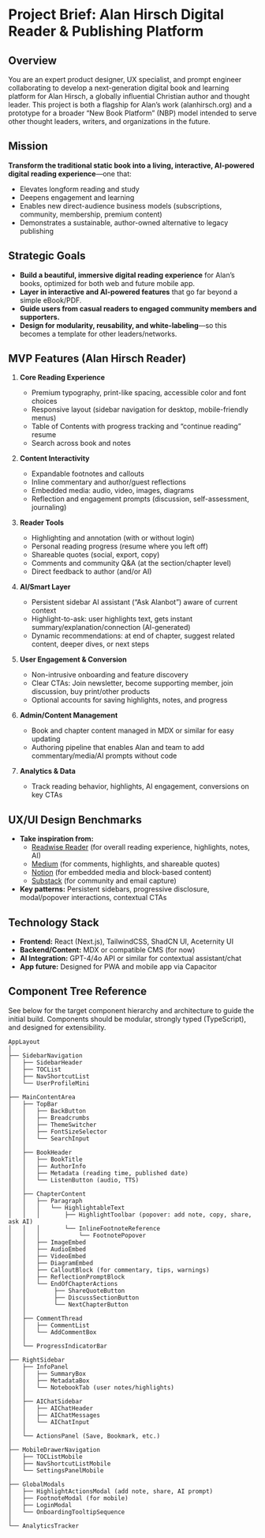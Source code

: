 # Project Brief: Alan Hirsch Digital Reader & Publishing Platform

## Overview

You are an expert product designer, UX specialist, and prompt engineer collaborating to develop a next-generation digital book and learning platform for Alan Hirsch, a globally influential Christian author and thought leader. This project is both a flagship for Alan’s work (alanhirsch.org) and a prototype for a broader “New Book Platform” (NBP) model intended to serve other thought leaders, writers, and organizations in the future.

## Mission

**Transform the traditional static book into a living, interactive, AI-powered digital reading experience**—one that:
- Elevates longform reading and study
- Deepens engagement and learning
- Enables new direct-audience business models (subscriptions, community, membership, premium content)
- Demonstrates a sustainable, author-owned alternative to legacy publishing

## Strategic Goals

- **Build a beautiful, immersive digital reading experience** for Alan’s books, optimized for both web and future mobile app.
- **Layer in interactive and AI-powered features** that go far beyond a simple eBook/PDF.
- **Guide users from casual readers to engaged community members and supporters.**
- **Design for modularity, reusability, and white-labeling**—so this becomes a template for other leaders/networks.

## MVP Features (Alan Hirsch Reader)

1. **Core Reading Experience**
   - Premium typography, print-like spacing, accessible color and font choices
   - Responsive layout (sidebar navigation for desktop, mobile-friendly menus)
   - Table of Contents with progress tracking and “continue reading” resume
   - Search across book and notes

2. **Content Interactivity**
   - Expandable footnotes and callouts
   - Inline commentary and author/guest reflections
   - Embedded media: audio, video, images, diagrams
   - Reflection and engagement prompts (discussion, self-assessment, journaling)

3. **Reader Tools**
   - Highlighting and annotation (with or without login)
   - Personal reading progress (resume where you left off)
   - Shareable quotes (social, export, copy)
   - Comments and community Q&A (at the section/chapter level)
   - Direct feedback to author (and/or AI)

4. **AI/Smart Layer**
   - Persistent sidebar AI assistant (“Ask Alanbot”) aware of current context
   - Highlight-to-ask: user highlights text, gets instant summary/explanation/connection (AI-generated)
   - Dynamic recommendations: at end of chapter, suggest related content, deeper dives, or next steps

5. **User Engagement & Conversion**
   - Non-intrusive onboarding and feature discovery
   - Clear CTAs: Join newsletter, become supporting member, join discussion, buy print/other products
   - Optional accounts for saving highlights, notes, and progress

6. **Admin/Content Management**
   - Book and chapter content managed in MDX or similar for easy updating
   - Authoring pipeline that enables Alan and team to add commentary/media/AI prompts without code

7. **Analytics & Data**
   - Track reading behavior, highlights, AI engagement, conversions on key CTAs

## UX/UI Design Benchmarks

- **Take inspiration from:**
  - [Readwise Reader](https://read.readwise.io/) (for overall reading experience, highlights, notes, AI)
  - [Medium](https://medium.com/) (for comments, highlights, and shareable quotes)
  - [Notion](https://www.notion.so/guides/add-content) (for embedded media and block-based content)
  - [Substack](https://thebrowser.review/) (for community and email capture)
- **Key patterns:** Persistent sidebars, progressive disclosure, modal/popover interactions, contextual CTAs

## Technology Stack

- **Frontend:** React (Next.js), TailwindCSS, ShadCN UI, Aceternity UI
- **Backend/Content:** MDX or compatible CMS (for now)
- **AI Integration:** GPT-4/4o API or similar for contextual assistant/chat
- **App future:** Designed for PWA and mobile app via Capacitor

## Component Tree Reference

See below for the target component hierarchy and architecture to guide the initial build. Components should be modular, strongly typed (TypeScript), and designed for extensibility.

```plaintext
AppLayout
│
├── SidebarNavigation
│   ├── SidebarHeader
│   ├── TOCList
│   ├── NavShortcutList
│   └── UserProfileMini
│
├── MainContentArea
│   ├── TopBar
│   │   ├── BackButton
│   │   ├── Breadcrumbs
│   │   ├── ThemeSwitcher
│   │   ├── FontSizeSelector
│   │   └── SearchInput
│   │
│   ├── BookHeader
│   │   ├── BookTitle
│   │   ├── AuthorInfo
│   │   ├── Metadata (reading time, published date)
│   │   └── ListenButton (audio, TTS)
│   │
│   ├── ChapterContent
│   │   ├── Paragraph
│   │   │   └── HighlightableText
│   │   │       ├── HighlightToolbar (popover: add note, copy, share, ask AI)
│   │   │       └── InlineFootnoteReference
│   │   │           └── FootnotePopover
│   │   ├── ImageEmbed
│   │   ├── AudioEmbed
│   │   ├── VideoEmbed
│   │   ├── DiagramEmbed
│   │   ├── CalloutBlock (for commentary, tips, warnings)
│   │   ├── ReflectionPromptBlock
│   │   └── EndOfChapterActions
│   │        ├── ShareQuoteButton
│   │        ├── DiscussSectionButton
│   │        └── NextChapterButton
│   │
│   ├── CommentThread
│   │   ├── CommentList
│   │   └── AddCommentBox
│   │
│   └── ProgressIndicatorBar
│
├── RightSidebar
│   ├── InfoPanel
│   │   ├── SummaryBox
│   │   ├── MetadataBox
│   │   └── NotebookTab (user notes/highlights)
│   │
│   ├── AIChatSidebar
│   │   ├── AIChatHeader
│   │   ├── AIChatMessages
│   │   └── AIChatInput
│   │
│   └── ActionsPanel (Save, Bookmark, etc.)
│
├── MobileDrawerNavigation
│   ├── TOCListMobile
│   ├── NavShortcutListMobile
│   └── SettingsPanelMobile
│
├── GlobalModals
│   ├── HighlightActionsModal (add note, share, AI prompt)
│   ├── FootnoteModal (for mobile)
│   ├── LoginModal
│   └── OnboardingTooltipSequence
│
└── AnalyticsTracker